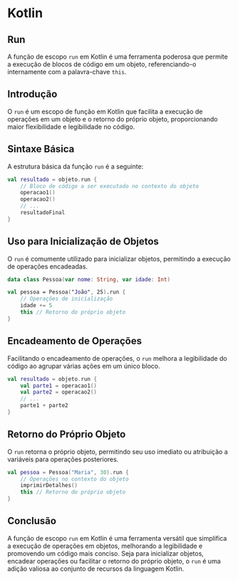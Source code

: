# Kotlin

## Run

A função de escopo `run` em Kotlin é uma ferramenta poderosa que permite a execução de blocos de código em um objeto, referenciando-o internamente com a palavra-chave `this`. 

## Introdução

O `run` é um escopo de função em Kotlin que facilita a execução de operações em um objeto e o retorno do próprio objeto, proporcionando maior flexibilidade e legibilidade no código.

## Sintaxe Básica

A estrutura básica da função `run` é a seguinte:

```kotlin
val resultado = objeto.run {
    // Bloco de código a ser executado no contexto do objeto
    operacao1()
    operacao2()
    // ...
    resultadoFinal
}
```

## Uso para Inicialização de Objetos

O `run` é comumente utilizado para inicializar objetos, permitindo a execução de operações encadeadas.

```kotlin
data class Pessoa(var nome: String, var idade: Int)

val pessoa = Pessoa("João", 25).run {
    // Operações de inicialização
    idade += 5
    this // Retorno do próprio objeto
}
```

## Encadeamento de Operações

Facilitando o encadeamento de operações, o `run` melhora a legibilidade do código ao agrupar várias ações em um único bloco.

```kotlin
val resultado = objeto.run {
    val parte1 = operacao1()
    val parte2 = operacao2()
    // ...
    parte1 + parte2
}
```

## Retorno do Próprio Objeto

O `run` retorna o próprio objeto, permitindo seu uso imediato ou atribuição a variáveis para operações posteriores.

```kotlin
val pessoa = Pessoa("Maria", 30).run {
    // Operações no contexto do objeto
    imprimirDetalhes()
    this // Retorno do próprio objeto
}
```

## Conclusão

A função de escopo `run` em Kotlin é uma ferramenta versátil que simplifica a execução de operações em objetos, melhorando a legibilidade e promovendo um código mais conciso. Seja para inicializar objetos, encadear operações ou facilitar o retorno do próprio objeto, o `run` é uma adição valiosa ao conjunto de recursos da linguagem Kotlin.